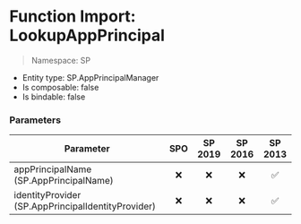 # Function Import: LookupAppPrincipal

> Namespace: SP

- Entity type: SP.AppPrincipalManager
- Is composable: false
- Is bindable: false

### Parameters

Parameter | SPO | SP 2019 | SP 2016 | SP 2013
----------|:---:|:-------:|:-------:|:-------:
appPrincipalName (SP.AppPrincipalName) | ❌ | ❌ | ❌ | ✅
identityProvider (SP.AppPrincipalIdentityProvider) | ❌ | ❌ | ❌ | ✅